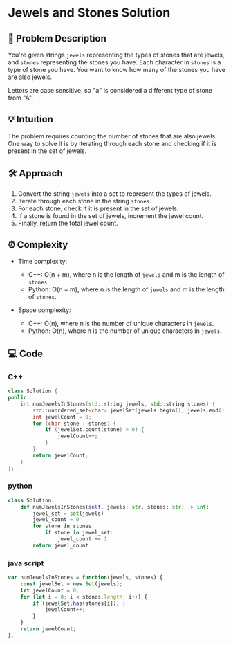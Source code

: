 # Jewels and Stones Solution

## 📜 Problem Description
You're given strings `jewels` representing the types of stones that are jewels, and `stones` representing the stones you have. Each character in `stones` is a type of stone you have. You want to know how many of the stones you have are also jewels.

Letters are case sensitive, so "a" is considered a different type of stone from "A".

## 💡 Intuition
The problem requires counting the number of stones that are also jewels. One way to solve it is by iterating through each stone and checking if it is present in the set of jewels.

## 🛠️ Approach
1. Convert the string `jewels` into a set to represent the types of jewels.
2. Iterate through each stone in the string `stones`.
3. For each stone, check if it is present in the set of jewels.
4. If a stone is found in the set of jewels, increment the jewel count.
5. Finally, return the total jewel count.

## ⏰ Complexity
- Time complexity:
  - C++: O(n + m), where n is the length of `jewels` and m is the length of `stones`.
  - Python: O(n + m), where n is the length of `jewels` and m is the length of `stones`.

- Space complexity:
  - C++: O(n), where n is the number of unique characters in `jewels`.
  - Python: O(n), where n is the number of unique characters in `jewels`.

## 💻 Code
### C++
```cpp
class Solution {
public:
    int numJewelsInStones(std::string jewels, std::string stones) {
        std::unordered_set<char> jewelSet(jewels.begin(), jewels.end());
        int jewelCount = 0;
        for (char stone : stones) {
            if (jewelSet.count(stone) > 0) {
                jewelCount++;
            }
        }
        return jewelCount;
    }
};
```
### python
```python
class Solution:
    def numJewelsInStones(self, jewels: str, stones: str) -> int:
        jewel_set = set(jewels)
        jewel_count = 0
        for stone in stones:
            if stone in jewel_set:
                jewel_count += 1
        return jewel_count
```
### java script
```javascript
var numJewelsInStones = function(jewels, stones) {
    const jewelSet = new Set(jewels);
    let jewelCount = 0;
    for (let i = 0; i < stones.length; i++) {
        if (jewelSet.has(stones[i])) {
            jewelCount++;
        }
    }
    return jewelCount;
};
```